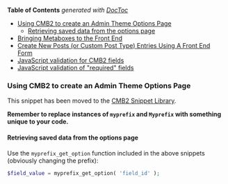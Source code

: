 <!-- START doctoc generated TOC please keep comment here to allow auto update -->
<!-- DON'T EDIT THIS SECTION, INSTEAD RE-RUN doctoc TO UPDATE -->
**Table of Contents**  *generated with [DocToc](https://github.com/thlorenz/doctoc)*

- [Using CMB2 to create an Admin Theme Options Page](#using-cmb2-to-create-an-admin-theme-options-page)
  - [Retrieving saved data from the options page](#retrieving-saved-data-from-the-options-page)
- [Bringing Metaboxes to the Front End](/CMB2/CMB2/wiki/Bringing-Metaboxes-to-the-Front-End)
- [Create New Posts (or Custom Post Type) Entries Using A Front End Form](http://webdevstudios.com/2015/03/30/use-cmb2-to-create-a-new-post-submission-form/)
- [JavaScript validation for CMB2 fields](/CMB2/CMB2/wiki/JavaScript-validation-for-cmb2-custom-post-type-fields)
- [JavaScript validation of "required" fields](/CMB2/CMB2/wiki/Plugin-code-to-add-JS-validation-of-%22required%22-fields)

<!-- END doctoc generated TOC please keep comment here to allow auto update -->

### Using CMB2 to create an Admin Theme Options Page

This snippet has been moved to the [CMB2 Snippet Library](https://github.com/CMB2/CMB2-Snippet-Library/tree/master/options-and-settings-pages).

**Remember to replace instances of `myprefix` and `Myprefix` with something unique to your code.**

#### Retrieving saved data from the options page
Use the `myprefix_get_option` function included in the above snippets (obviously changing the prefix):

```php
$field_value = myprefix_get_option( 'field_id' );
```
